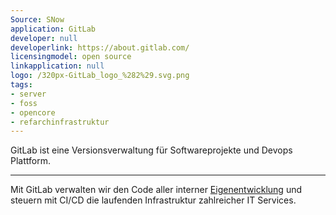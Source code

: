 ```yaml
---
Source: SNow
application: GitLab
developer: null
developerlink: https://about.gitlab.com/
licensingmodel: open source
linkapplication: null
logo: /320px-GitLab_logo_%282%29.svg.png
tags:
- server
- foss
- opencore
- refarchinfrastruktur
---
```

GitLab ist eine Versionsverwaltung für Softwareprojekte und Devops Plattform.

---

Mit GitLab verwalten wir den Code aller interner [Eigenentwicklung](../publish) und steuern mit CI/CD die laufenden Infrastruktur zahlreicher IT Services.

